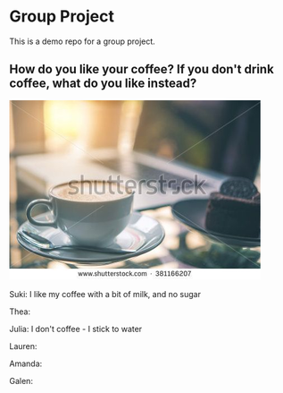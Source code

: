 # Group Project
This is a demo repo for a group project.

## How do you like your coffee? If you don't drink coffee, what do you like instead?
![coffee](coffee.jpg)

Suki: I like my coffee with a bit of milk, and no sugar

Thea:

Julia: I don't coffee - I stick to water 

Lauren:

Amanda:

Galen:
